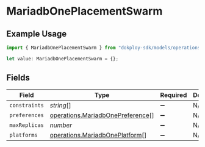 # MariadbOnePlacementSwarm

## Example Usage

```typescript
import { MariadbOnePlacementSwarm } from "dokploy-sdk/models/operations";

let value: MariadbOnePlacementSwarm = {};
```

## Fields

| Field                                                                                | Type                                                                                 | Required                                                                             | Description                                                                          |
| ------------------------------------------------------------------------------------ | ------------------------------------------------------------------------------------ | ------------------------------------------------------------------------------------ | ------------------------------------------------------------------------------------ |
| `constraints`                                                                        | *string*[]                                                                           | :heavy_minus_sign:                                                                   | N/A                                                                                  |
| `preferences`                                                                        | [operations.MariadbOnePreference](../../models/operations/mariadbonepreference.md)[] | :heavy_minus_sign:                                                                   | N/A                                                                                  |
| `maxReplicas`                                                                        | *number*                                                                             | :heavy_minus_sign:                                                                   | N/A                                                                                  |
| `platforms`                                                                          | [operations.MariadbOnePlatform](../../models/operations/mariadboneplatform.md)[]     | :heavy_minus_sign:                                                                   | N/A                                                                                  |